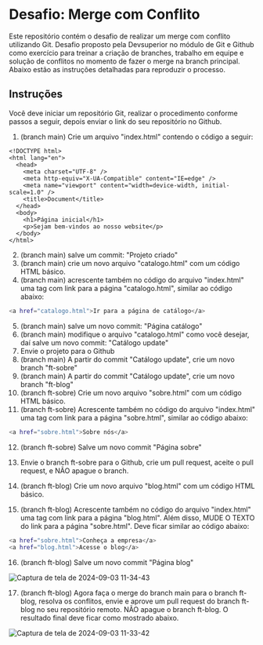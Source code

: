 # Desafio: Merge com Conflito

Este repositório contém o desafio de realizar um merge com conflito utilizando Git. Desafio proposto pela Devsuperior no módulo de Git e Github como exercício para treinar a criação de branches, trabalho em equipe e solução de conflitos no momento de fazer o merge na 
branch principal. Abaixo estão as instruções detalhadas para reproduzir o processo.

## Instruções

Você deve iniciar um repositório Git, realizar o procedimento conforme passos a seguir, depois enviar
o link do seu repositório no Github.
1. (branch main) Crie um arquivo "index.html" contendo o código a seguir:

```
<!DOCTYPE html>
<html lang="en">
  <head>
    <meta charset="UTF-8" />
    <meta http-equiv="X-UA-Compatible" content="IE=edge" />
    <meta name="viewport" content="width=device-width, initial-scale=1.0" />
    <title>Document</title>
  </head>
  <body>
    <h1>Página inicial</h1>
    <p>Sejam bem-vindos ao nosso website</p>
  </body>
</html>
```


2. (branch main) salve um commit: "Projeto criado"
3. (branch main) crie um novo arquivo "catalogo.html" com um código HTML básico.
4. (branch main) acrescente também no código do arquivo "index.html" uma tag <a> com link para a página
"catalogo.html", similar ao código abaixo:

```bash
<a href="catalogo.html">Ir para a página de catálogo</a>
```

5. (branch main) salve um novo commit: "Página catálogo"
6. (branch main) modifique o arquivo "catalogo.html" como você desejar, daí salve um novo commit:
"Catálogo update"
7. Envie o projeto para o Github
8. (branch main) A partir do commit "Catálogo update", crie um novo branch "ft-sobre"
9. (branch main) A partir do commit "Catálogo update", crie um novo branch "ft-blog"
10. (branch ft-sobre) Crie um novo arquivo "sobre.html" com um código HTML básico.
11. (branch ft-sobre) Acrescente também no código do arquivo "index.html" uma tag <a> com link para a
página "sobre.html", similar ao código abaixo:

```bash
<a href="sobre.html">Sobre nós</a>
```


12. (branch ft-sobre) Salve um novo commit "Página sobre"
13. Envie o branch ft-sobre para o Github, crie um pull request, aceite o pull request, e NÃO apague o branch.

14. (branch ft-blog) Crie um novo arquivo "blog.html" com um código HTML básico.
15. (branch ft-blog) Acrescente também no código do arquivo "index.html" uma tag <a> com link para a
página "blog.html". Além disso, MUDE O TEXTO do link para a página "sobre.html". Deve ficar similar
ao código abaixo:

```bash
<a href="sobre.html">Conheça a empresa</a>
<a href="blog.html">Acesse o blog</a>
```

16. (branch ft-blog) Salve um novo commit "Página blog"

![Captura de tela de 2024-09-03 11-34-43](https://github.com/user-attachments/assets/55503d15-759a-4dc1-b9ab-16f933c10af9)


17. (branch ft-blog) Agora faça o merge do branch main para o branch ft-blog, resolva os conflitos, envie e
aprove um pull request do branch ft-blog no seu repositório remoto. NÃO apague o branch ft-blog. O
resultado final deve ficar como mostrado abaixo.

![Captura de tela de 2024-09-03 11-33-42](https://github.com/user-attachments/assets/986cd2e3-73af-4a56-bf29-850f93c4321c)

